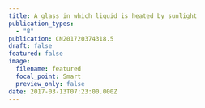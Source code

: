 ```yaml
---
title: A glass in which liquid is heated by sunlight
publication_types:
  - "8"
publication: CN201720374318.5
draft: false
featured: false
image:
  filename: featured
  focal_point: Smart
  preview_only: false
date: 2017-03-13T07:23:00.000Z
---
```

